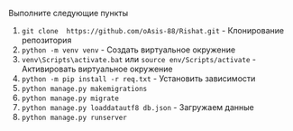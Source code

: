 Выполните следующие пункты
1) `git clone  https://github.com/oAsis-88/Rishat.git` - Клонирование репозитория
2) `python -m venv venv` - Создать виртуальное окружение
3) `venv\Scripts\activate.bat` или `source env/Scripts/activate` - Активировать виртуальное окружение
4) `python -m pip install -r req.txt` - Установить зависимости
5) `python manage.py makemigrations`
6) `python manage.py migrate`
7) `python manage.py loaddatautf8 db.json` - Загружаем данные
8) `python manage.py runserver`
